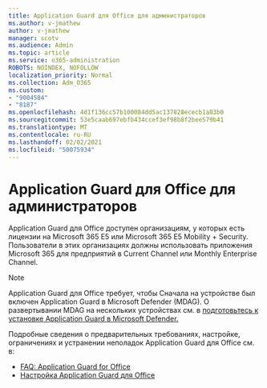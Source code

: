```yaml
---
title: Application Guard для Office для администраторов
ms.author: v-jmathew
author: v-jmathew
manager: scotv
ms.audience: Admin
ms.topic: article
ms.service: o365-administration
ROBOTS: NOINDEX, NOFOLLOW
localization_priority: Normal
ms.collection: Adm_O365
ms.custom:
- "9004584"
- "8187"
ms.openlocfilehash: 4d1f136cc57b100084dd5ac137828ececb1a03b0
ms.sourcegitcommit: 53e5caab697ebfb434ccef3ef98b8f2bee579b41
ms.translationtype: MT
ms.contentlocale: ru-RU
ms.lasthandoff: 02/02/2021
ms.locfileid: "50075934"
---
```

# <a name="application-guard-for-office-for-admins"></a>Application Guard для Office для администраторов

Application Guard для Office доступен организациям, у которых есть лицензии на Microsoft 365 E5 или Microsoft 365 E5 Mobility + Security. Пользователи в этих организациях должны использовать приложения Microsoft 365 для предприятий в Current Channel или Monthly Enterprise Channel.

> [!NOTE]
> Application Guard для Office требует, чтобы Сначала на устройстве был включен Application Guard в Microsoft Defender (MDAG). О развертывании MDAG на нескольких устройствах см. в [подготовьтесь к установке Application Guard в Microsoft Defender.](https://docs.microsoft.com/windows/security/threat-protection/microsoft-defender-application-guard/install-md-app-guard)

Подробные сведения о предварительных требованиях, настройке, ограничениях и устранении неполадок Application Guard для Office см. в:

- [FAQ: Application Guard for Office](https://support.microsoft.com/office/application-guard-for-office-9e0fb9c2-ffad-43bf-8ba3-78f785fdba46)
- [Настройка Application Guard для Office](https://docs.microsoft.com/microsoft-365/security/office-365-security/install-app-guard)
